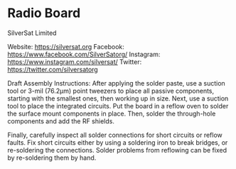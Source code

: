 # Radio Board
SilverSat Limited

Website: https://silversat.org
Facebook: https://www.facebook.com/SilverSatorg/
Instagram: https://www.instagram.com/silversat/
Twitter: https://twitter.com/silversatorg

Draft Assembly Instructions:
After applying the solder paste, use a suction
tool or 3-mil (76.2μm) point tweezers to place
all passive components, starting with the
smallest ones, then working up in size. Next,
use a suction tool to place the integrated
circuits. Put the board in a reflow oven to
solder the surface mount components in place.
Then, solder the through-hole components
and add the RF shields.

Finally, carefully inspect all solder
connections for short circuits or reflow
faults. Fix short circuits either by using a
soldering iron to break bridges, or 
re-soldering the connections. Solder problems
from reflowing can be fixed by re-soldering
them by hand.
